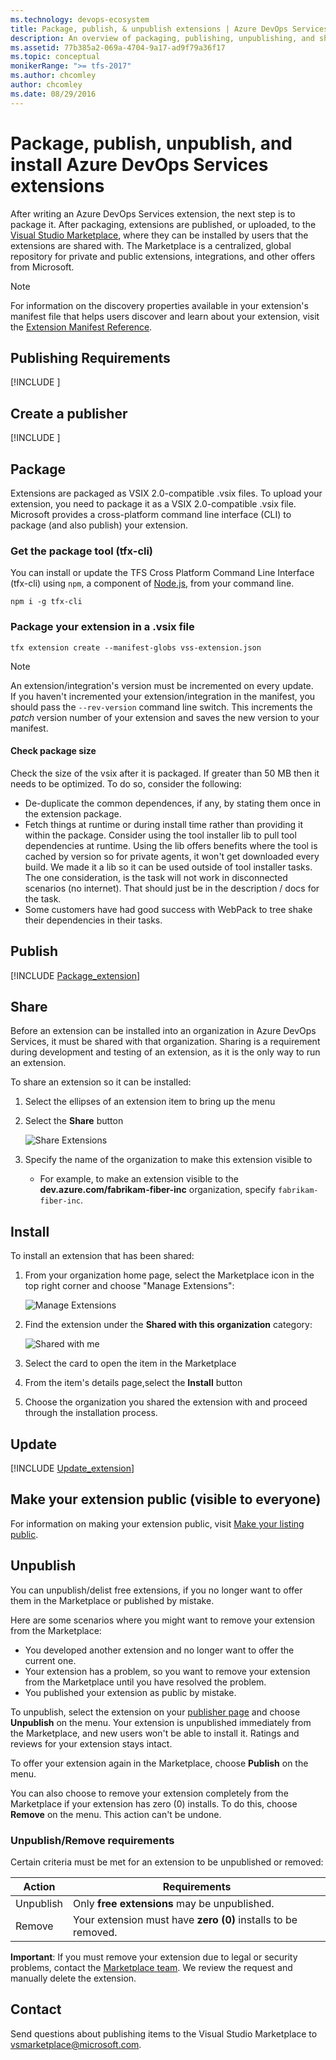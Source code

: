 ```yaml
---
ms.technology: devops-ecosystem
title: Package, publish, & unpublish extensions | Azure DevOps Services
description: An overview of packaging, publishing, unpublishing, and sharing an extension for Azure DevOps Services.
ms.assetid: 77b385a2-069a-4704-9a17-ad9f79a36f17
ms.topic: conceptual
monikerRange: ">= tfs-2017"
ms.author: chcomley
author: chcomley
ms.date: 08/29/2016
---
```


# Package, publish, unpublish, and install Azure DevOps Services extensions

After writing an Azure DevOps Services extension, the next step is to package it. After packaging, extensions are published, or uploaded, to the [Visual Studio Marketplace](https://marketplace.visualstudio.com/azuredevops), where they can be installed by users that the extensions are shared with. The Marketplace is a centralized, global repository for private and public extensions, integrations, and other offers from Microsoft.

> [!NOTE]
> For information on the discovery properties available in your extension's manifest file that helps users discover and learn about your extension,
> visit the [Extension Manifest Reference](../develop/manifest.md#discoveryprops).

## Publishing Requirements

[!INCLUDE [](./includes/before-publishing.md)]

## Create a publisher

[!INCLUDE [](./includes/create-publisher.md)]

<a id="package" />

## Package

Extensions are packaged as VSIX 2.0-compatible .vsix files.
To upload your extension, you need to package it as a VSIX 2.0-compatible .vsix file.
Microsoft provides a cross-platform command line interface (CLI) to package (and also publish) your extension.

### Get the package tool (tfx-cli)

You can install or update the TFS Cross Platform Command Line Interface (tfx-cli) using `npm`, a component of [Node.js](https://nodejs.org), from your command line.

```no-highlight
npm i -g tfx-cli
```

### Package your extension in a .vsix file

```no-highlight
tfx extension create --manifest-globs vss-extension.json
```

> [!NOTE]
> An extension/integration's version must be incremented on every update. <br>
> If you haven't incremented your extension/integration in the manifest, you should pass the `--rev-version` command line switch. This increments the _patch_ version number of your extension and saves the new version to your manifest.

#### Check package size

Check the size of the vsix after it is packaged. If greater than 50 MB then it needs to be optimized. To do so, consider the following:

- De-duplicate the common dependences, if any, by stating them once in the extension package.
- Fetch things at runtime or during install time rather than providing it within the package. Consider using the tool installer lib to pull tool dependencies at runtime. Using the lib offers benefits where the tool is cached by version so for private agents, it won't get downloaded every build. We made it a lib so it can be used outside of tool installer tasks. The one consideration, is the task will not work in disconnected scenarios (no internet). That should just be in the description / docs for the task.
- Some customers have had good success with WebPack to tree shake their dependencies in their tasks.

<a id="upload"></a>

## Publish

[!INCLUDE [Package_extension](../includes/procedures/publish.md)]

## Share

<a name="shareextension" />

Before an extension can be installed into an organization in Azure DevOps Services, it must be shared with that organization. Sharing is a requirement during development and testing of an extension, as it is the only way to run an extension.

To share an extension so it can be installed:

1. Select the ellipses of an extension item to bring up the menu
2. Select the **Share** button

   ![Share Extensions](../media/share-extension.png)

3. Specify the name of the organization to make this extension visible to
   - For example, to make an extension visible to the **dev.azure.com/fabrikam-fiber-inc** organization, specify `fabrikam-fiber-inc`.

## Install

To install an extension that has been shared:

1. From your organization home page, select the Marketplace icon in the top right corner and choose "Manage Extensions":

   ![Manage Extensions](media/manage-extensions.png)

2. Find the extension under the **Shared with this organization** category:

   ![Shared with me](media/extensions-tab-shared.png)

3. Select the card to open the item in the Marketplace
4. From the item's details page,select the **Install** button
5. Choose the organization you shared the extension with and proceed through the installation process.

## Update

[!INCLUDE [Update_extension](../includes/procedures/update.md)]

## Make your extension public (visible to everyone)

For information on making your extension public, visit [Make your listing public](publicize.md).

## Unpublish

You can unpublish/delist free extensions, if you no longer want to offer them in the Marketplace or published by mistake.

Here are some scenarios where you might want to remove your extension from the Marketplace:

- You developed another extension and no longer want to offer the current one.
- Your extension has a problem, so you want to remove your extension from the Marketplace until you have resolved the problem.
- You published your extension as public by mistake.

To unpublish, select the extension on your [publisher page](https://aka.ms/vsmarketplace-manage) and choose **Unpublish** on the menu.
Your extension is unpublished immediately from the Marketplace, and new users won't be able to install it. Ratings and reviews for your extension stays intact.

To offer your extension again in the Marketplace, choose **Publish** on the menu.

You can also choose to remove your extension completely from the Marketplace if your extension has zero (0) installs. To do this, choose **Remove** on the menu. This action can't be undone.

### Unpublish/Remove requirements

Certain criteria must be met for an extension to be unpublished or removed:

| Action    | Requirements                                                  |
| --------- | ------------------------------------------------------------- |
| Unpublish | Only **free extensions** may be unpublished.                  |
| Remove    | Your extension must have **zero (0)** installs to be removed. |

**Important**: If you must remove your extension due to legal or security problems, contact the [Marketplace team](mailto:vsmarketplace@microsoft.com). We review the request and manually delete the extension.

## Contact

Send questions about publishing items to the Visual Studio Marketplace to [vsmarketplace@microsoft.com](mailto:vsmarketplace@microsoft.com).
